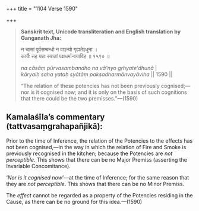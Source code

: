 +++
title = "1104 Verse 1590"

+++
> **Sanskrit text, Unicode transliteration and English translation by Ganganath Jha:** 
>
> न चासां पूर्वसम्बन्धो न वाऽन्यो गृह्यतेऽधुना ।  
> कार्यैः सह यतः स्यातां पक्षधर्मान्वयाविह ॥ १५९० ॥ 
>
> *na cāsāṃ pūrvasambandho na vā'nyo gṛhyate'dhunā* \|  
> *kāryaiḥ saha yataḥ syātāṃ pakṣadharmānvayāviha* \|\| 1590 \|\| 
>
> “The relation of these potencies has not been previously cognised;—nor is it cognised now; and it is only on the basis of such cognitions that there could be the two premisses.”—(1590)



## Kamalaśīla’s commentary (tattvasaṃgrahapañjikā):

Prior to the time of Inference, the relation of the Potencies to the effects has not been cognised,—in the way in which the relation of Fire and Smoke is previously recognised in the kitchen; because the Potencies are *not perceptible*. This shows that there can be no Major Premiss (asserting the Invariable Concomitance).

‘*Nor is it cognised now*’—at the time of Inference; for the same reason that they are *not perceptible*. This shows that there can be no Minor Premiss.

The *effect* cannot be regarded as a property of the Potencies residing in the Cause, as there can be no ground for this idea.—(1590)


